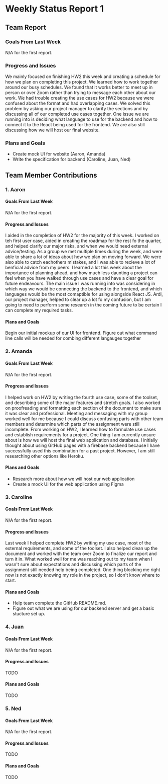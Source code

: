 # Weekly Status Report 1

## Team Report
### Goals From Last Week
N/A for the first report.

### Progress and Issues
We mainly focused on finishing HW2 this week and creating a schedule for how we plan on completing this project. We learned how to work together around our busy schedules. We found that it works better to meet up in person or over Zoom rather than trying to message each other about our work. We had trouble creating the use cases for HW2 because we were confused about the format and had overlapping cases. We solved this problem by asking our project manager to clarify the sections and by discussing all of our completed use cases together. One issue we are running into is deciding what language to use for the backend and how to connect it to the React being used for the frontend. We are also still discussing how we will host our final website.

### Plans and Goals
- Create mock UI for website (Aaron, Amanda)
- Write the specification for backend (Caroline, Juan, Ned)

## Team Member Contributions
### 1. Aaron
#### Goals From Last Week
N/A for the first report.

#### Progress and Issues
I aided in the completion of HW2 for the majority of this week. I worked on teh first user case, aided in creating the roadmap for the rest fo the quarter, and helped clarify our major risks, and when we would need external advice/testing. As a group we met multiple times during the week, and were able to share a lot of ideas about how we plan on moving forward. We were also able to catch eachothers mistakes, and I was able to recieve a lot of benficial advice from my peers. I learned a lot this week about the importance of planning ahead, and how much less daunting a project can feel when you have walked through use cases and have a clear goal for future endeavours. The main issue I was running into was considering in which way we would be connecting the backend to the frontend, and which languages would be the most comaptible for using alongside React JS. Ardi, our project manager, helped to clear up a lot fo my confusion, but I am going to need to perform some research in the coming future to be certain I can complete my required tasks.

#### Plans and Goals
Begin our initial mockup of our UI for frontend.
Figure out what command line calls will be needed for combing different langauges together

### 2. Amanda
#### Goals From Last Week
N/A for the first report.

#### Progress and Issues
I helped work on HW2 by writing the fourth use case, some of the toolset, and describing some of the major features and stretch goals. I also worked on proofreading and formatting each section of the document to make sure it was clear and professional. Meeting and messaging with my group worked well for me because I could discuss confusing parts with other team members and determine which parts of the assignment were still incomplete. From working on HW2, I learned how to formulate use cases and establish requirements for a project. One thing I am currently unsure about is how we will host the final web application and database. I initially thought about using GitHub pages with a firebase backend because I have successfully used this combination for a past project. However, I am still researching other options like Heroku.

#### Plans and Goals
- Research more about how we will host our web application
- Create a mock UI for the web application using Figma

### 3. Caroline
#### Goals From Last Week
N/A for the first report.

#### Progress and Issues
Last week I helped complete HW2 by writing my use case, most of the external requirements, and some of the toolset. I also helped clean up the document and worked with the team over Zoom to finalize our report and turn it in. What worked well for me was reaching out to my team when I wasn't sure about expectations and discussing which parts of the assignment still needed help being completed. One thing blocking me right now is not exactly knowing my role in the project, so I don't know where to start.

#### Plans and Goals
- Help team complete the GitHub README.md.
- Figure out what we are using for our backend server and get a basic stucture set up.

### 4. Juan
#### Goals From Last Week
N/A for the first report.

#### Progress and Issues
TODO

#### Plans and Goals
TODO

### 5. Ned
#### Goals From Last Week
N/A for the first report.

#### Progress and Issues
TODO

#### Plans and Goals
TODO
